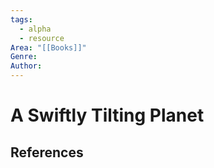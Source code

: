 ```yaml
---
tags:
  - alpha
  - resource
Area: "[[Books]]"
Genre:
Author:
---
```

# A Swiftly Tilting Planet



## References



